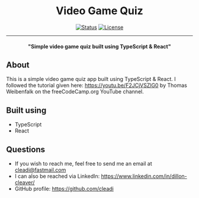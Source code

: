 <h1 align="center">Video Game Quiz</h1>

<div align="center">

[![Status](https://img.shields.io/badge/status-active-success.svg)]()
[![License](https://img.shields.io/badge/license-MIT-blue.svg)](/LICENSE)

</div>

---

<h4 style="font-weight: bold;" align="center">"Simple video game quiz built using TypeScript & React"</h4>

## About

This is a simple video game quiz app built using TypeScript & React. I followed the tutorial given here: https://youtu.be/F2JCjVSZlG0 by Thomas Weibenfalk on the freeCodeCamp.org YouTube channel.

## Built using

- TypeScript
- React

## Questions

- If you wish to reach me, feel free to send me an email at cleadi@fastmail.com
- I can also be reached via LinkedIn: https://www.linkedin.com/in/dillon-cleaver/
- GitHub profile: https://github.com/cleadi
